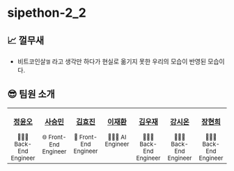 # sipethon-2_2

## 📈 껄무새
- 비트코인살`껄` 라고 생각만 하다가 현실로 옮기지 못한 우리의 모습이 반영된 모습이다.

## 😎 팀원 소개

<table width="100%" align="center">
  <tr>
    <td align="center" valign="top" width="14.28%"><a href="https://github.com/jungyoonoh"><img src="https://avatars.githubusercontent.com/u/29244603?v=4" alt=""/><br /><p><b>정윤오</b></p></a><small>🧑🏻‍💻 Back-End Engineer</small></td>
    <td align="center" valign="top" width="14.28%"><a href="https://github.com/saseungmin"><img src="https://github.com/sipe-team/2-1_rust/assets/60775453/0a7ed783-a43c-408b-80e7-bcffc6ddcbd3" alt=""/><br /><p><b>사승민</b></p></a><small>🌐 Front-End Engineer</small></td>
    <td align="center" valign="top" width="14.28%"><a href="https://github.com/hy57in"><img src="https://github.com/sipe-team/2-1_rust/assets/60775453/ebb6ef7b-de1d-43ab-b7b1-8301f83f296e" alt=""/><br /><p><b>김효진</b></p></a><small>🐤 Front-End Engineer</small></td>
    <td align="center" valign="top" width="14.28%"><a href="https://github.com/jaehwlee"><img src="https://avatars.githubusercontent.com/u/33409264?v=4" alt=""/><br /><p><b>이재환</b></p></a><small>🧑🏻‍💻 AI Engineer</small></td>
    <td align="center" valign="top" width="14.28%"><a href="https://github.com/kwj1270"><img src="https://avatars.githubusercontent.com/u/50267433?v=4" alt=""/><br /><p><b>김우재</b></p></a><small>🧑🏻‍💻 Back-End Engineer</small></td>
    <td align="center" valign="top" width="14.28%"><a href="https://github.com/Yaminyam"><img src="https://avatars.githubusercontent.com/u/31057849?v=4" alt=""/><br /><p><b>강시온</b></p></a><small>🧑🏻‍💻 Back-End Engineer</small></td>
    <td align="center" valign="top" width="14.28%"><a href="https://github.com/Huey-J"><img src="https://avatars.githubusercontent.com/u/77145383?v=4" alt=""/><br /><p><b>장현희</b></p></a><small>🧑🏻‍💻 Back-End Engineer</small></td>
  </tr>
</table>
